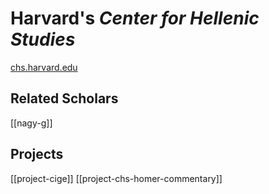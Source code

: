 # Harvard's *Center for Hellenic Studies*
[chs.harvard.edu](https://chs.harvard.edu)
## Related Scholars
[[nagy-g]]

## Projects
[[project-cige]]
[[project-chs-homer-commentary]]